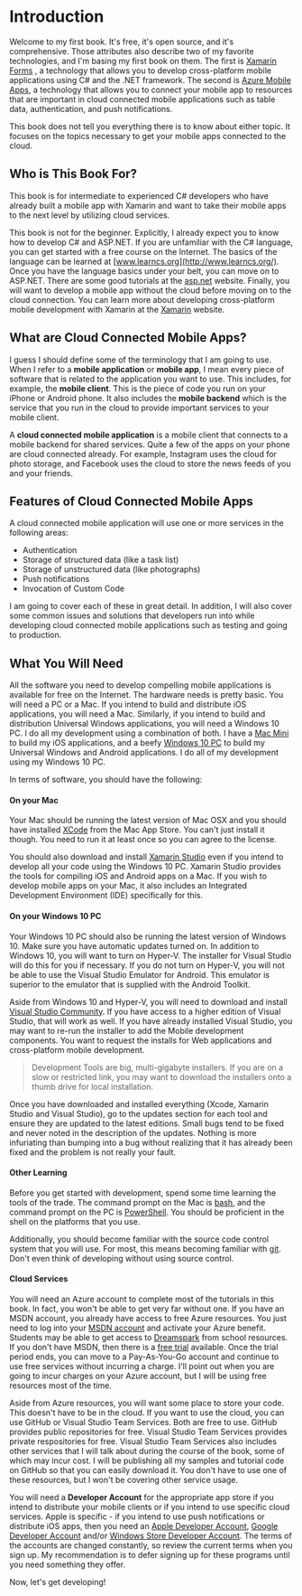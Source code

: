 # Introduction

Welcome to my first book.  It's free, it's open source, and it's comprehensive.  Those attributes also describe two of my favorite technologies, and I'm basing my first book on them.  The first is [Xamarin Forms](https://www.xamarin.com/forms) , a technology that allows you to develop cross-platform mobile applications using C# and the .NET framework.  The second is [Azure Mobile Apps](https://aka.ms/azuremobileapps), a technology that allows you to connect your mobile app to  resources that are important in cloud connected mobile applications such as table data, authentication, and push notifications.

This book does not tell you everything there is to know about either topic.  It focuses on the topics necessary to get your mobile apps connected to the cloud.

## Who is This Book For?

This book is for intermediate to experienced C# developers who have already built a mobile app with Xamarin and want to take their mobile apps to the next level by utilizing cloud services.

This book is not for the beginner.  Explicitly, I already expect you to know how to develop C# and ASP.NET.  If you are unfamiliar with the C# language, you can get started with a free course on the Internet.  The basics of the language can be learned at [www.learncs.org](http://www.learncs.org/).  Once you have the language basics under your belt, you can move on to ASP.NET. There are some good tutorials at the [asp.net](http://www.asp.net/) website.  Finally, you will want to develop a mobile app without the cloud before moving on to the cloud connection.  You can learn more about developing cross-platform mobile development with Xamarin at the [Xamarin](https://developer.xamarin.com/) website.

## What are Cloud Connected Mobile Apps?

I guess I should define some of the terminology that I am going to use.  When I refer to a **mobile application** or **mobile app**, I mean every piece of software that is related to the application you want to use.  This includes, for example, the **mobile client**. This is the piece of code you run on your iPhone or Android phone.  It also includes the **mobile backend** which is the service that you run in the cloud to provide important services to your mobile client.

A **cloud connected mobile application** is a mobile client that connects to a mobile backend for shared services.  Quite a few of the apps on your phone are cloud connected already.  For example, Instagram uses the cloud for photo storage, and Facebook uses the cloud to store the news feeds of you and your friends.

## Features of Cloud Connected Mobile Apps

A cloud connected mobile application will use one or more services in the following areas:

* Authentication
* Storage of structured data (like a task list)
* Storage of unstructured data (like photographs)
* Push notifications
* Invocation of Custom Code

I am going to cover each of these in great detail.  In addition, I will also cover some common issues and solutions that developers run into while developing cloud connected mobile applications such as testing and going to production.

## What You Will Need

All the software you need to develop compelling mobile applications is available for free on the Internet.  The hardware needs is pretty basic. You will need a PC or a Mac.  If you intend to build and distribute iOS applications, you will need a Mac.  Similarly, if you intend to build and distribution Universal Windows applications, you will need a Windows 10 PC.  I do all my development using a combination of both.  I have a [Mac Mini](http://www.apple.com/shop/buy-mac/mac-mini?product=MGEQ2LL/A&step=config#) to build my iOS applications, and a beefy [Windows 10 PC](http://www.intel.com/content/www/us/en/nuc/change-the-game-with-nuc.html) to build my Universal Windows and Android applications.  I do all of my development using my Windows 10 PC.

In terms of software, you should have the following:

#### On your Mac

Your Mac should be running the latest version of Mac OSX and you should have installed [XCode](https://itunes.apple.com/us/app/xcode/id497799835?mt=12) from the Mac App Store.  You can't just install it though. You need to run it at least once so you can agree to the license.

You should also download and install [Xamarin Studio](https://www.xamarin.com/platform) even if you intend to develop all your code using the Windows 10 PC.  Xamarin Studio provides the tools for compiling iOS and Android apps on a Mac.  If you wish to develop mobile apps on your Mac, it also includes an Integrated Development Environment (IDE) specifically for this.

#### On your Windows 10 PC

Your Windows 10 PC should also be running the latest version of Windows 10. Make sure you have automatic updates turned on.  In addition to Windows 10, you will want to turn on Hyper-V. The installer for Visual Studio will do this for you if necessary.  If you do not turn on Hyper-V, you will not be able to use the Visual Studio Emulator for Android.  This emulator is superior to the emulator that is supplied with the Android Toolkit.

Aside from Windows 10 and Hyper-V, you will need to download and install [Visual Studio Community](https://www.visualstudio.com/products/visual-studio-community-vs).  If you have access to a higher edition of Visual Studio, that will work as well.  If you have already installed Visual Studio, you may want to re-run the installer to add the Mobile development components.  You want to request the installs for Web applications and cross-platform mobile development.

> Development Tools are big, multi-gigabyte installers.  If you are on a slow or restricted link, you may want to download the installers onto a thumb drive for local installation.

Once you have downloaded and installed everything (Xcode, Xamarin Studio and Visual Studio), go to the updates section for each tool and ensure they are updated to the latest editions.  Small bugs tend to be fixed and never noted in the description of the updates.  Nothing is more infuriating than bumping into a bug without realizing that it has already been fixed and the problem is not really your fault.

#### Other Learning

Before you get started with development, spend some time learning the tools of the trade.  The command prompt on the Mac is [bash](http://guide.bash.academy/), and the command prompt on the PC is [PowerShell](https://mva.microsoft.com/en-us/training-courses/getting-started-with-powershell-3-0-jump-start-8276?l=r54IrOWy_2304984382). You should be proficient in the shell on the platforms that you use.

Additionally, you should become familiar with the source code control system that you will use.  For most, this means becoming familiar with [git](https://try.github.io/levels/1/challenges/1).  Don't even think of developing without using source control.

#### Cloud Services

You will need an Azure account to complete most of the tutorials in this book.  In fact, you won't be able to get very far without one. If you have an MSDN account, you already have access to free Azure resources.  You just need to log into your [MSDN account](https://msdn.microsoft.com/en-us/default.aspx) and activate your Azure benefit.  Students may be able to get access to [Dreamspark](https://www.dreamspark.com/Product/Product.aspx?productid=99) from school resources.  If you don't have MSDN, then there is a [free trial](https://azure.microsoft.com/en-us/free/) available.  Once the trial period ends, you can move to a Pay-As-You-Go account and continue to use free services without incurring a charge. I'll point out when you are going to incur charges on your Azure account, but I will be using free resources most of the time.

Aside from Azure resources, you will want some place to store your code.  This doesn't have to be in the cloud.  If you want to use the cloud, you can use GitHub or Visual Studio Team Services.  Both are free to use.  GitHub provides public repositories for free.  Visual Studio Team Services provides private respositories for free.  Visual Studio Team Services also includes other services that I will talk about during the course of the book, some of which may incur cost.  I will be publishing all my samples and tutorial code on GitHub so that you can easily download it.  You don't have to use one of these resources, but I won't be covering other service usage.

You will need a **Developer Account** for the appropriate app store if you intend to distribute your mobile clients or if you intend to use specific cloud services.  Apple is specific - if you intend to use push notifications or distribute iOS apps, then you need an [Apple Developer Account](https://developer.apple.com/programs/),  [Google Developer Account](https://play.google.com/apps/publish/signup/) and/or [Windows Store Developer Account](https://developer.microsoft.com/en-us/store/register).  The terms of the accounts are changed constantly, so review the current terms when you sign up.  My recommendation is to defer signing up for these programs until you need something they offer.

Now, let's get developing!
